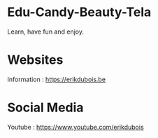 # Edu-Candy-Beauty-Tela

Learn, have fun and enjoy.

# Websites

Information : https://erikdubois.be


# Social Media

Youtube  : https://www.youtube.com/erikdubois
